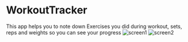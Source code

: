 # WorkoutTracker

This app helps you to note down Exercises you did during workout, sets, reps and weights so you can see your progress
![screen1](https://user-images.githubusercontent.com/58412297/222654303-73c5f080-5f91-4461-9d6d-1d6905dd57a5.jpg )
![screen2](https://user-images.githubusercontent.com/58412297/222654314-4f51c981-2908-4fdd-a24e-9150ef2bad8d.jpg )
